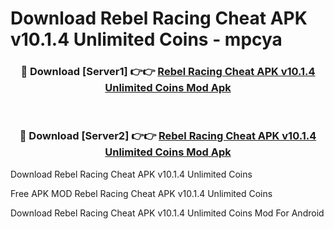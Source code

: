 # Download Rebel Racing Cheat APK v10.1.4 Unlimited Coins - mpcya



<div align="center">
<h3>🔴 Download [Server1] 👉👉 <a href="https://momento.my/?title=Rebel_Racing_Cheat_APK_v10.1.4_Unlimited_Coins">Rebel Racing Cheat APK v10.1.4 Unlimited Coins Mod Apk</a></h3><br>

<h3>🔴 Download [Server2] 👉👉 <a href="https://momento.my/?title=Rebel_Racing_Cheat_APK_v10.1.4_Unlimited_Coins">Rebel Racing Cheat APK v10.1.4 Unlimited Coins Mod Apk</a></h3>
</div>



Download Rebel Racing Cheat APK v10.1.4 Unlimited Coins 

Free APK MOD Rebel Racing Cheat APK v10.1.4 Unlimited Coins 

Download Rebel Racing Cheat APK v10.1.4 Unlimited Coins Mod For Android
